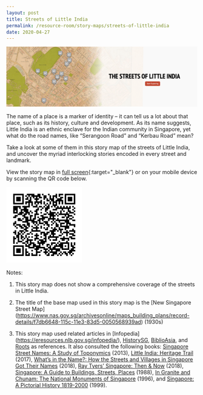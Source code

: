 ```yaml
---
layout: post
title: Streets of Little India
permalink: /resource-room/story-maps/streets-of-little-india
date: 2020-04-27
---
```


<img src="/images/storymap-image-little-india-streets.png" alt="storymap-little-india-streets"/>

The name of a place is a marker of identity – it can tell us a lot about that place, such as its history, culture and development. As its name suggests, Little India is an ethnic enclave for the Indian community in Singapore, yet what do the road names, like “Serangoon Road” and “Kerbau Road” mean? 

Take a look at some of them in this story map of the streets of Little India, and uncover the myriad interlocking stories encoded in every street and landmark.

View the story map in [full screen](https://uploads.knightlab.com/storymapjs/04f5c05311b7e48aadefd0cdd269c308/little-india-its-streets/index.html){:target="_blank"} or on your mobile device by scanning the QR code below.

<img src="/images/qr-code-storymap-little-india-streets.png" alt="qr-code-storymap-little-india-streets" style="width:200px;" />

Notes:
1. This story map does not show a comprehensive coverage of the streets in Little India.

2. The title of the base map used in this story map is the [New Singapore Street Map] (https://www.nas.gov.sg/archivesonline/maps_building_plans/record-details/f7db6648-115c-11e3-83d5-0050568939ad) (1930s)

3. This story map used related articles in [Infopedia] (https://eresources.nlb.gov.sg/infopedia/), [HistorySG](http://eresources.nlb.gov.sg/history), [BiblioAsia](https://www.nlb.gov.sg/Browse/BiblioAsia.aspx), and [Roots](https://www.roots.sg/) as references. It also consulted the following books: [Singapore Street Names: A Study of Toponymics](https://eservice.nlb.gov.sg/item_holding.aspx?bid=200123850) (2013), [Little India: Heritage Trail](https://eservice.nlb.gov.sg/item_holding.aspx?bid=202919340) (2017), [What’s in the Name?: How the Streets and Villages in Singapore Got Their Names](https://eservice.nlb.gov.sg/item_holding.aspx?bid=202924449) (2018), [Ray Tyers’ Singapore: Then & Now](https://eservice.nlb.gov.sg/item_holding.aspx?bid=203784837) (2018), [Singapore: A Guide to Buildings, Streets, Places](http://eservice.nlb.gov.sg/item_holding.aspx?bid=4712298) (1988), [In Granite and Chunam: The National Monuments of Singapore](http://eservice.nlb.gov.sg/item_holding_s.aspx?bid=7919754) (1996), and [Singapore: A Pictorial History 1819-2000](http://eservice.nlb.gov.sg/item_holding.aspx?bid=9651676) (1999).
